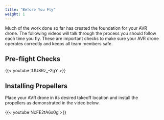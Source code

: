 ```yaml
---
title: "Before You Fly"
weight: 1
---
```


Much of the work done so far has created the foundation for your AVR drone. The
following videos will talk through the process you should follow each time you fly.
These are important checks to make sure your AVR drone operates correctly and keeps all
team members safe.

## Pre-flight Checks

{{< youtube tUU8Rz_-2gY >}}

## Installing Propellers

Place your AVR drone in its desired takeoff location and install the propellers as
demonstrated in the video below.

{{< youtube NcFE2tA6x0g >}}

